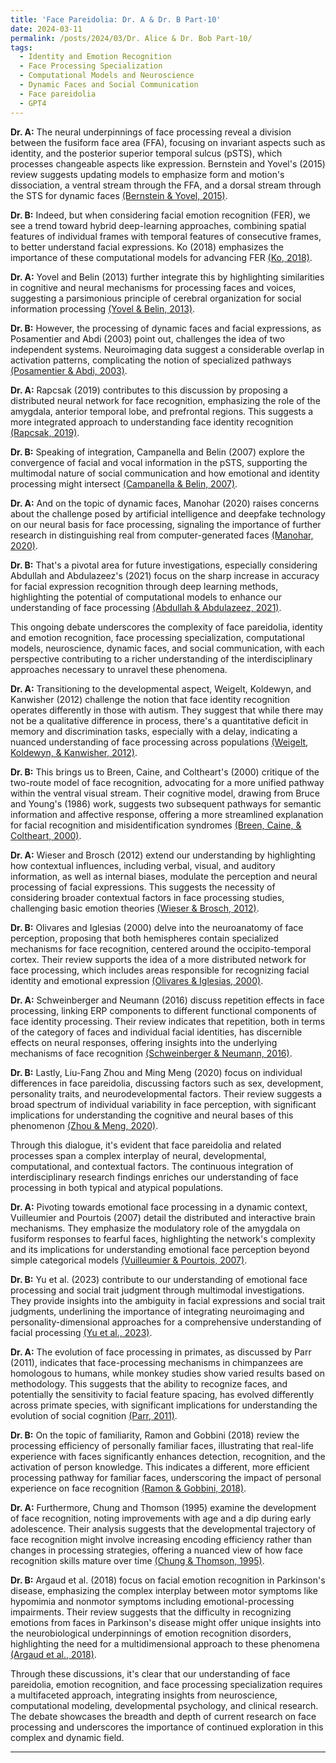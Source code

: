 ```yaml
---
title: 'Face Pareidolia: Dr. A & Dr. B Part-10'
date: 2024-03-11
permalink: /posts/2024/03/Dr. Alice & Dr. Bob Part-10/
tags:
  - Identity and Emotion Recognition
  - Face Processing Specialization
  - Computational Models and Neuroscience
  - Dynamic Faces and Social Communication
  - Face pareidolia
  - GPT4
---
```


**Dr. A:** The neural underpinnings of face processing reveal a division between the fusiform face area (FFA), focusing on invariant aspects such as identity, and the posterior superior temporal sulcus (pSTS), which processes changeable aspects like expression. Bernstein and Yovel's (2015) review suggests updating models to emphasize form and motion's dissociation, a ventral stream through the FFA, and a dorsal stream through the STS for dynamic faces [(Bernstein & Yovel, 2015)](https://consensus.app/papers/pathways-face-processing-evaluation-models-bernstein/688f1ba637d3519c848ac4b074fcafbc/?utm_source=chatgpt).

**Dr. B:** Indeed, but when considering facial emotion recognition (FER), we see a trend toward hybrid deep-learning approaches, combining spatial features of individual frames with temporal features of consecutive frames, to better understand facial expressions. Ko (2018) emphasizes the importance of these computational models for advancing FER [(Ko, 2018)](https://consensus.app/papers/brief-review-facial-emotion-recognition-based-ko/6f38bd21ee35578b86b4d6f71d3aa13b/?utm_source=chatgpt).

**Dr. A:** Yovel and Belin (2013) further integrate this by highlighting similarities in cognitive and neural mechanisms for processing faces and voices, suggesting a parsimonious principle of cerebral organization for social information processing [(Yovel & Belin, 2013)](https://consensus.app/papers/coding-strategy-processing-faces-voices-yovel/f62d6ac2c36d5acbaa1940f6700952ae/?utm_source=chatgpt).

**Dr. B:** However, the processing of dynamic faces and facial expressions, as Posamentier and Abdi (2003) point out, challenges the idea of two independent systems. Neuroimaging data suggest a considerable overlap in activation patterns, complicating the notion of specialized pathways [(Posamentier & Abdi, 2003)](https://consensus.app/papers/processing-faces-expressions-posamentier/e1268bcb83ac5cccb62a7d98338fa962/?utm_source=chatgpt).

**Dr. A:** Rapcsak (2019) contributes to this discussion by proposing a distributed neural network for face recognition, emphasizing the role of the amygdala, anterior temporal lobe, and prefrontal regions. This suggests a more integrated approach to understanding face identity recognition [(Rapcsak, 2019)](https://consensus.app/papers/face-recognition-rapcsak/0aaf7d494ae95970bce7a2cfd90bbdf5/?utm_source=chatgpt).

**Dr. B:** Speaking of integration, Campanella and Belin (2007) explore the convergence of facial and vocal information in the pSTS, supporting the multimodal nature of social communication and how emotional and identity processing might intersect [(Campanella & Belin, 2007)](https://consensus.app/papers/integrating-face-voice-person-perception-campanella/ae57965e89325f9aaa8c0ea16acf0174/?utm_source=chatgpt).

**Dr. A:** And on the topic of dynamic faces, Manohar (2020) raises concerns about the challenge posed by artificial intelligence and deepfake technology on our neural basis for face processing, signaling the importance of further research in distinguishing real from computer-generated faces [(Manohar, 2020)](https://consensus.app/papers/seeing-deceiving-psychology-neuroscience-fake-faces-manohar/c01522bb5e2f573f814a27ff75f95adf/?utm_source=chatgpt).

**Dr. B:** That's a pivotal area for future investigations, especially considering Abdullah and Abdulazeez's (2021) focus on the sharp increase in accuracy for facial expression recognition through deep learning methods, highlighting the potential of computational models to enhance our understanding of face processing [(Abdullah & Abdulazeez, 2021)](https://consensus.app/papers/expression-recognition-based-deep-learning-convolution-abdullah/782472de5c6f5113aea2e9b4591e8bad/?utm_source=chatgpt).

This ongoing debate underscores the complexity of face pareidolia, identity and emotion recognition, face processing specialization, computational models, neuroscience, dynamic faces, and social communication, with each perspective contributing to a richer understanding of the interdisciplinary approaches necessary to unravel these phenomena.

**Dr. A:** Transitioning to the developmental aspect, Weigelt, Koldewyn, and Kanwisher (2012) challenge the notion that face identity recognition operates differently in those with autism. They suggest that while there may not be a qualitative difference in process, there's a quantitative deficit in memory and discrimination tasks, especially with a delay, indicating a nuanced understanding of face processing across populations [(Weigelt, Koldewyn, & Kanwisher, 2012)](https://consensus.app/papers/face-identity-recognition-autism-spectrum-disorders-weigelt/4066760003e4528688741c2f1be11839/?utm_source=chatgpt).

**Dr. B:** This brings us to Breen, Caine, and Coltheart's (2000) critique of the two-route model of face recognition, advocating for a more unified pathway within the ventral visual stream. Their cognitive model, drawing from Bruce and Young's (1986) work, suggests two subsequent pathways for semantic information and affective response, offering a more streamlined explanation for facial recognition and misidentification syndromes [(Breen, Caine, & Coltheart, 2000)](https://consensus.app/papers/models-face-recognition-delusional-misidentification-breen/acc91dd0ca4958f2813cf241150a0746/?utm_source=chatgpt).

**Dr. A:** Wieser and Brosch (2012) extend our understanding by highlighting how contextual influences, including verbal, visual, and auditory information, as well as internal biases, modulate the perception and neural processing of facial expressions. This suggests the necessity of considering broader contextual factors in face processing studies, challenging basic emotion theories [(Wieser & Brosch, 2012)](https://consensus.app/papers/faces-context-review-systematization-contextual-wieser/dff5332989d45051b9091ba1ef4f5cb5/?utm_source=chatgpt).

**Dr. B:** Olivares and Iglesias (2000) delve into the neuroanatomy of face perception, proposing that both hemispheres contain specialized mechanisms for face recognition, centered around the occipito-temporal cortex. Their review supports the idea of a more distributed network for face processing, which includes areas responsible for recognizing facial identity and emotional expression [(Olivares & Iglesias, 2000)](https://consensus.app/papers/bases-perception-recognition-faces-olivares/7a12a5b43a5a5dd98019fe2a60bff669/?utm_source=chatgpt).

**Dr. A:** Schweinberger and Neumann (2016) discuss repetition effects in face processing, linking ERP components to different functional components of face identity processing. Their review indicates that repetition, both in terms of the category of faces and individual facial identities, has discernible effects on neural responses, offering insights into the underlying mechanisms of face recognition [(Schweinberger & Neumann, 2016)](https://consensus.app/papers/repetition-effects-erps-faces-schweinberger/04e8f0abf9bd5c64a101046813a9dc6f/?utm_source=chatgpt).

**Dr. B:** Lastly, Liu-Fang Zhou and Ming Meng (2020) focus on individual differences in face pareidolia, discussing factors such as sex, development, personality traits, and neurodevelopmental factors. Their review suggests a broad spectrum of individual variability in face perception, with significant implications for understanding the cognitive and neural bases of this phenomenon [(Zhou & Meng, 2020)](https://consensus.app/papers/face-individual-differences-face-pareidolia-zhou/7fe99ab8c9d8507aa4db0df1ea5b5555/?utm_source=chatgpt).

Through this dialogue, it's evident that face pareidolia and related processes span a complex interplay of neural, developmental, computational, and contextual factors. The continuous integration of interdisciplinary research findings enriches our understanding of face processing in both typical and atypical populations.

**Dr. A:** Pivoting towards emotional face processing in a dynamic context, Vuilleumier and Pourtois (2007) detail the distributed and interactive brain mechanisms. They emphasize the modulatory role of the amygdala on fusiform responses to fearful faces, highlighting the network's complexity and its implications for understanding emotional face perception beyond simple categorical models [(Vuilleumier & Pourtois, 2007)](https://consensus.app/papers/distributed-brain-mechanisms-emotion-face-perception-vuilleumier/678b4ca165b05fc88287f3289862a6ed/?utm_source=chatgpt).

**Dr. B:** Yu et al. (2023) contribute to our understanding of emotional face processing and social trait judgment through multimodal investigations. They provide insights into the ambiguity in facial expressions and social trait judgments, underlining the importance of integrating neuroimaging and personality-dimensional approaches for a comprehensive understanding of facial processing [(Yu et al., 2023)](https://consensus.app/papers/investigations-face-processing-trait-judgment-faces-yu/efcd26f1e9ef5ece8ff6b8be83d7d456/?utm_source=chatgpt).

**Dr. A:** The evolution of face processing in primates, as discussed by Parr (2011), indicates that face-processing mechanisms in chimpanzees are homologous to humans, while monkey studies show varied results based on methodology. This suggests that the ability to recognize faces, and potentially the sensitivity to facial feature spacing, has evolved differently across primate species, with significant implications for understanding the evolution of social cognition [(Parr, 2011)](https://consensus.app/papers/evolution-face-processing-primates-parr/efa234f9618a58cc919fa1ac649b2906/?utm_source=chatgpt).

**Dr. B:** On the topic of familiarity, Ramon and Gobbini (2018) review the processing efficiency of personally familiar faces, illustrating that real-life experience with faces significantly enhances detection, recognition, and the activation of person knowledge. This indicates a different, more efficient processing pathway for familiar faces, underscoring the impact of personal experience on face recognition [(Ramon & Gobbini, 2018)](https://consensus.app/papers/familiarity-matters-review-prioritized-processing-ramon/cf501bfc955758d9bf65baf71b666250/?utm_source=chatgpt).

**Dr. A:** Furthermore, Chung and Thomson (1995) examine the development of face recognition, noting improvements with age and a dip during early adolescence. Their analysis suggests that the developmental trajectory of face recognition might involve increasing encoding efficiency rather than changes in processing strategies, offering a nuanced view of how face recognition skills mature over time [(Chung & Thomson, 1995)](https://consensus.app/papers/development-face-recognition-chung/9f822890778755a8aaef4a104cd3fc31/?utm_source=chatgpt).

**Dr. B:** Argaud et al. (2018) focus on facial emotion recognition in Parkinson's disease, emphasizing the complex interplay between motor symptoms like hypomimia and nonmotor symptoms including emotional-processing impairments. Their review suggests that the difficulty in recognizing emotions from faces in Parkinson's disease might offer unique insights into the neurobiological underpinnings of emotion recognition disorders, highlighting the need for a multidimensional approach to these phenomena [(Argaud et al., 2018)](https://consensus.app/papers/emotion-recognition-parkinsons-disease-review-argaud/d4cade3f632757c2b07cfcdd4563d922/?utm_source=chatgpt).

Through these discussions, it's clear that our understanding of face pareidolia, emotion recognition, and face processing specialization requires a multifaceted approach, integrating insights from neuroscience, computational modeling, developmental psychology, and clinical research. The debate showcases the breadth and depth of current research on face processing and underscores the importance of continued exploration in this complex and dynamic field.


---